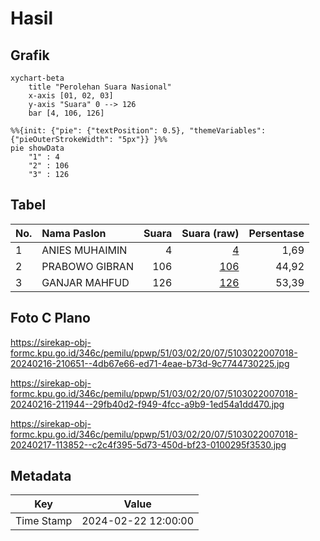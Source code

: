 # Hasil

## Grafik

```mermaid
xychart-beta
    title "Perolehan Suara Nasional"
    x-axis [01, 02, 03]
    y-axis "Suara" 0 --> 126
    bar [4, 106, 126]
```

```mermaid
%%{init: {"pie": {"textPosition": 0.5}, "themeVariables": {"pieOuterStrokeWidth": "5px"}} }%%
pie showData
    "1" : 4
    "2" : 106
    "3" : 126
```

## Tabel

| No. | Nama Paslon    | Suara | Suara (raw) | Persentase |
|:--- |:-------------- | -----:| -----------:| ----------:|
| 1   | ANIES MUHAIMIN | 4     | [4][p-1]    | 1,69       |
| 2   | PRABOWO GIBRAN | 106   | [106][p-2]  | 44,92      |
| 3   | GANJAR MAHFUD  | 126   | [126][p-3]  | 53,39      |


[p-1]: https://github.com/gigit-pemilu/pemilu-2024/blob/main/pilpres/hitung-suara/sub/51-bali/sub/03-badung/sub/02-mengwi/sub/2007-sembung/sub/018-tps/sub/paslon-1.txt
[p-2]: https://github.com/gigit-pemilu/pemilu-2024/blob/main/pilpres/hitung-suara/sub/51-bali/sub/03-badung/sub/02-mengwi/sub/2007-sembung/sub/018-tps/sub/paslon-2.txt
[p-3]: https://github.com/gigit-pemilu/pemilu-2024/blob/main/pilpres/hitung-suara/sub/51-bali/sub/03-badung/sub/02-mengwi/sub/2007-sembung/sub/018-tps/sub/paslon-3.txt

## Foto C Plano

https://sirekap-obj-formc.kpu.go.id/346c/pemilu/ppwp/51/03/02/20/07/5103022007018-20240216-210651--4db67e66-ed71-4eae-b73d-9c7744730225.jpg

https://sirekap-obj-formc.kpu.go.id/346c/pemilu/ppwp/51/03/02/20/07/5103022007018-20240216-211944--29fb40d2-f949-4fcc-a9b9-1ed54a1dd470.jpg

https://sirekap-obj-formc.kpu.go.id/346c/pemilu/ppwp/51/03/02/20/07/5103022007018-20240217-113852--c2c4f395-5d73-450d-bf23-0100295f3530.jpg


## Metadata

| Key        | Value               |
| ---------- | ------------------- |
| Time Stamp | 2024-02-22 12:00:00 |



